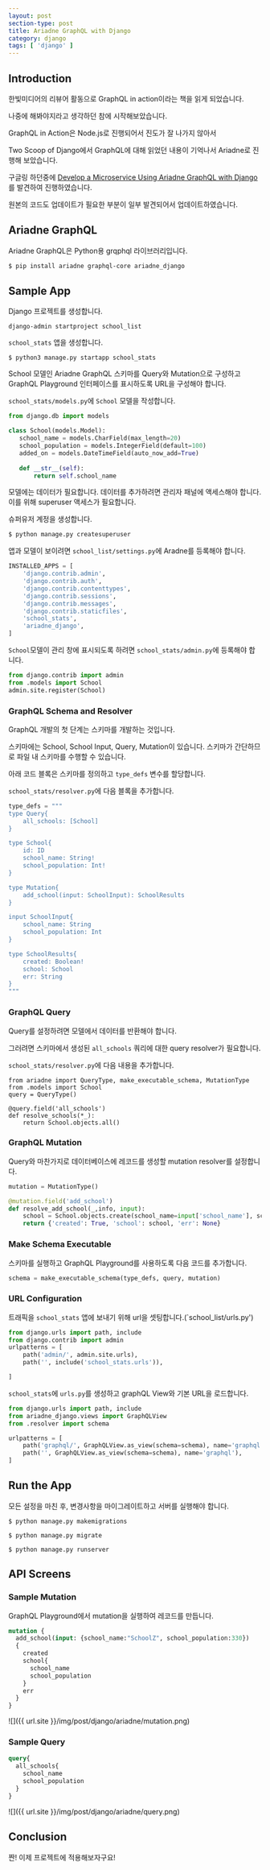 ```yaml
---
layout: post
section-type: post
title: Ariadne GraphQL with Django
category: django
tags: [ 'django' ]
---
```


## Introduction

한빛미디어의 리뷰어 활동으로 GraphQL in action이라는 책을 읽게 되었습니다.  

나중에 해봐야지라고 생각하던 참에 시작해보았습니다.

GraphQL in Action은 Node.js로 진행되어서 진도가 잘 나가지 않아서

Two Scoop of Django에서 GraphQL에 대해 읽었던 내용이 기억나서 Ariadne로 진행해 보았습니다.

구글링 하던중에 [Develop a Microservice Using Ariadne GraphQL with Django](https://www.pluralsight.com/guides/develop-a-microservice-using-ariadne-graphql-with-django)를 발견하여 진행하였습니다.  

원본의 코드도 업데이트가 필요한 부분이 일부 발견되어서 업데이트하였습니다.

## Ariadne GraphQL

Ariadne GraphQL은 Python용 grqphql 라이브러리입니다.  

```bash
$ pip install ariadne graphql-core ariadne_django
```

## Sample App

Django 프로젝트를 생성합니다.

```
django-admin startproject school_list
```

`school_stats` 앱을 생성합니다.

```
$ python3 manage.py startapp school_stats
```

School 모델인 Ariadne GraphQL 스키마를 Query와 Mutation으로 구성하고 GraphQL Playground 인터페이스를 표시하도록 URL을 구성해야 합니다.

`school_stats/models.py`에 `School` 모델을 작성합니다.

```python
from django.db import models

class School(models.Model):
   school_name = models.CharField(max_length=20)
   school_population = models.IntegerField(default=100)
   added_on = models.DateTimeField(auto_now_add=True)
   
   def __str__(self):
       return self.school_name
```

모델에는 데이터가 필요합니다. 데이터를 추가하려면 관리자 패널에 액세스해야 합니다. 이를 위해 superuser 액세스가 필요합니다.  

슈퍼유저 계정을 생성합니다.

```bash
$ python manage.py createsuperuser
```

앱과 모델이 보이려면 `school_list/settings.py`에 Aradne를 등록해야 합니다.

```python
INSTALLED_APPS = [
    'django.contrib.admin',
    'django.contrib.auth',
    'django.contrib.contenttypes',
    'django.contrib.sessions',
    'django.contrib.messages',
    'django.contrib.staticfiles',
    'school_stats',
    'ariadne_django',
]
```

`School`모델이 관리 창에 표시되도록 하려면 `school_stats/admin.py`에 등록해야 합니다.

```python
from django.contrib import admin
from .models import School
admin.site.register(School)
```

### GraphQL Schema and Resolver

GraphQL 개발의 첫 단계는 스키마를 개발하는 것입니다.  

스키마에는 School, School Input, Query, Mutation이 있습니다. 스키마가 간단하므로 파일 내 스키마를 수행할 수 있습니다.  

아래 코드 블록은 스키마를 정의하고 `type_defs` 변수를 할당합니다.  

`school_stats/resolver.py`에 다음 블록을 추가합니다.

```python
type_defs = """
type Query{
    all_schools: [School]
}

type School{
    id: ID
    school_name: String!
    school_population: Int!
}

type Mutation{
    add_school(input: SchoolInput): SchoolResults
}

input SchoolInput{
    school_name: String
    school_population: Int
}

type SchoolResults{
    created: Boolean!
    school: School
    err: String
}
"""
```

### GraphQL Query

Query를 설정하려면 모델에서 데이터를 반환해야 합니다.  

그러려면 스키마에서 생성된 `all_schools` 쿼리에 대한 query resolver가 필요합니다.  

`school_stats/resolver.py`에 다음 내용을 추가합니다.

```
from ariadne import QueryType, make_executable_schema, MutationType
from .models import School
query = QueryType()

@query.field('all_schools')
def resolve_schools(*_):
    return School.objects.all()
```

### GraphQL Mutation

Query와 마찬가지로 데이터베이스에 레코드를 생성할 mutation resolver를 설정합니다.

```python
mutation = MutationType()

@mutation.field('add_school')
def resolve_add_school(_,info, input):
    school = School.objects.create(school_name=input['school_name'], school_population=input['school_population'])      
    return {'created': True, 'school': school, 'err': None}
```

### Make Schema Executable

스키마를 실행하고 GraphQL Playground를 사용하도록 다음 코드를 추가합니다.

```python
schema = make_executable_schema(type_defs, query, mutation)
```

### URL Configuration

트래픽을 `school_stats` 앱에 보내기 위해 url을 셋팅합니다.(`school_list/urls.py')

```python
from django.urls import path, include
from django.contrib import admin
urlpatterns = [
    path('admin/', admin.site.urls),
    path('', include('school_stats.urls')),

]
```

`school_stats`에 `urls.py`를 생성하고 graphQL View와 기본 URL을 로드합니다.

```python
from django.urls import path, include
from ariadne_django.views import GraphQLView
from .resolver import schema

urlpatterns = [
    path('graphql/', GraphQLView.as_view(schema=schema), name='graphql'),
    path('', GraphQLView.as_view(schema=schema), name='graphql'),
]
```

## Run the App

모든 설정을 마친 후, 변경사항을 마이그레이트하고 서버를 실행해야 합니다.  

```
$ python manage.py makemigrations

$ python manage.py migrate

$ python manage.py runserver
```

## API Screens

### Sample Mutation

GraphQL Playground에서 mutation을 실행하여 레코드를 만듭니다.

```graphql
mutation {
  add_school(input: {school_name:"SchoolZ", school_population:330})
  {
    created
    school{
      school_name
      school_population
    }
    err
  }
}
```

![]({{ url.site }}/img/post/django/ariadne/mutation.png)

### Sample Query

```graphql
query{
  all_schools{
    school_name
    school_population
  }
}
```

![]({{ url.site }}/img/post/django/ariadne/query.png)

## Conclusion

짠! 이제 프로젝트에 적용해보자구요!
